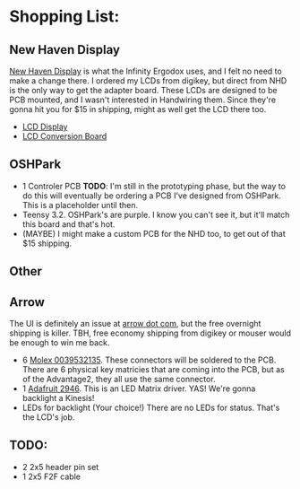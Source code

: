 # Shopping List:

## New Haven Display 

[New Haven Display](http://www.newhavendisplay.com) is what the Infinity Ergodox
uses, and I felt no need to make a change there. I ordered my LCDs from digikey,
but direct from NHD is the only way to get the adapter board. These LCDs are
designed to be PCB mounted, and I wasn't interested in Handwiring them. Since
they're gonna hit you for $15 in shipping, might as well get the LCD there too.

* [LCD Display](http://www.newhavendisplay.com/nhdc12832a1zfsrgbfbw3v-p-5958.html)
* [LCD Conversion Board ](http://www.newhavendisplay.com/nhdpcb12832a1zrev2-p-5959.html)

## OSHPark

* 1 Controler PCB **TODO**: I'm still in the prototyping phase, but the way to do this will
  eventually be ordering a PCB I've designed from OSHPark. This is a placeholder
  until then.
* Teensy 3.2. OSHPark's are purple. I know you can't see it, but it'll match
  this board and that's hot.
* (MAYBE) I might make a custom PCB for the NHD too, to get out of that $15 shipping.

## Other

## Arrow

The UI is definitely an issue at [arrow dot com](https://arrow.com), but the
free overnight shipping is killer. TBH, free economy shipping from digikey or
mouser would be enough to win me back.

* 6 [Molex 0039532135](https://www.arrow.com/en/products/0039532135/molex).
  These connectors will be soldered to the PCB. There are 6 physical key
  matricies that are coming into the PCB, but as of the Advantage2, they all use
  the same connector.
* 1 [Adafruit 2946](https://www.arrow.com/en/products/2946/adafruit-industries).
  This is an LED Matrix driver. YAS! We're gonna backlight a Kinesis!
* LEDs for backlight (Your choice!) There are no LEDs for status. That's the
  LCD's job.

## TODO:

* 2 2x5 header pin set 
* 1 2x5 F2F cable

